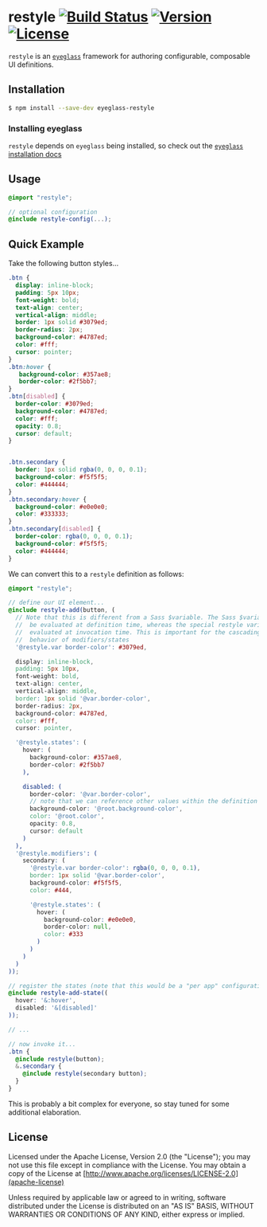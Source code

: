 # restyle [![Build Status][travis-ci-badge]][travis-ci] [![Version][npm-version-badge]][npm-version] [![License][license-badge]][license]

`restyle` is an [`eyeglass`][eyeglass] framework for authoring configurable, composable UI definitions.

## Installation

```sh
$ npm install --save-dev eyeglass-restyle
````
### Installing eyeglass

`restyle` depends on `eyeglass` being installed, so check out the [`eyeglass` installation docs][eyeglass-install]

## Usage

```scss
@import "restyle";

// optional configuration
@include restyle-config(...);
```

## Quick Example
Take the following button styles...

```css
.btn {
  display: inline-block;
  padding: 5px 10px;
  font-weight: bold;
  text-align: center;
  vertical-align: middle;
  border: 1px solid #3079ed;
  border-radius: 2px;
  background-color: #4787ed;
  color: #fff;
  cursor: pointer;
}
.btn:hover {
   background-color: #357ae8;
   border-color: #2f5bb7;
}
.btn[disabled] {
  border-color: #3079ed;
  background-color: #4787ed;
  color: #fff;
  opacity: 0.8;
  cursor: default;
}


.btn.secondary {
  border: 1px solid rgba(0, 0, 0, 0.1);
  background-color: #f5f5f5;
  color: #444444;
}
.btn.secondary:hover {
  background-color: #e0e0e0;
  color: #333333;
}
.btn.secondary[disabled] {
  border-color: rgba(0, 0, 0, 0.1);
  background-color: #f5f5f5;
  color: #444444;
}
```

We can convert this to a `restyle` definition as follows:

```scss
@import "restyle";

// define our UI element...
@include restyle-add(button, (
  // Note that this is different from a Sass $variable. The Sass $variable will
  //  be evaluated at definition time, whereas the special restyle variable is
  //  evaluated at invocation time. This is important for the cascading
  //  behavior of modifiers/states
  '@restyle.var border-color': #3079ed,

  display: inline-block,
  padding: 5px 10px,
  font-weight: bold,
  text-align: center,
  vertical-align: middle,
  border: 1px solid '@var.border-color',
  border-radius: 2px,
  background-color: #4787ed,
  color: #fff,
  cursor: pointer,

  '@restyle.states': (
    hover: (
      background-color: #357ae8,
      border-color: #2f5bb7
    ),

    disabled: (
      border-color: '@var.border-color',
      // note that we can reference other values within the definition
      background-color: '@root.background-color',
      color: '@root.color',
      opacity: 0.8,
      cursor: default
    )
  ),
  '@restyle.modifiers': (
    secondary: (
      '@restyle.var border-color': rgba(0, 0, 0, 0.1),
      border: 1px solid '@var.border-color',
      background-color: #f5f5f5,
      color: #444,

      '@restyle.states': (
        hover: (
          background-color: #e0e0e0,
          border-color: null,
          color: #333
        )
      )
    )
  )
));

// register the states (note that this would be a "per app" configuration)
@include restyle-add-state((
  hover: '&:hover',
  disabled: '&[disabled]'
));

// ...

// now invoke it...
.btn {
  @include restyle(button);
  &.secondary {
    @include restyle(secondary button);
  }
}
```

This is probably a bit complex for everyone, so stay tuned for some additional elaboration.

## License

Licensed under the Apache License, Version 2.0 (the "License"); you may not use this file except in compliance with the License. You may obtain a copy of the License at [http://www.apache.org/licenses/LICENSE-2.0](apache-license)

Unless required by applicable law or agreed to in writing, software distributed under the License is distributed on an "AS IS" BASIS, WITHOUT WARRANTIES OR CONDITIONS OF ANY KIND, either express or implied.


[travis-ci]: https://travis-ci.org/eoneill/eyeglass-restyle
[travis-ci-badge]: https://img.shields.io/travis/eoneill/eyeglass-restyle.svg?style=flat-square
[npm-version]: https://www.npmjs.com/package/eyeglass-restyle
[npm-version-badge]: https://img.shields.io/npm/v/eyeglass-restyle.svg?style=flat-square
[license]: ./LICENSE
[license-badge]: https://img.shields.io/npm/l/eyeglass-restyle.svg?style=flat-square
[eyeglass]: https://github.com/sass-eyeglass/eyeglass
[eyeglass-install]: https://github.com/sass-eyeglass/eyeglass#user-content-installing-eyeglass
[apache-license]: http://www.apache.org/licenses/LICENSE-2.0